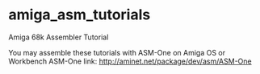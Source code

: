 # amiga_asm_tutorials
Amiga 68k Assembler Tutorial

You may assemble these tutorials with ASM-One on Amiga OS or Workbench
ASM-One link: http://aminet.net/package/dev/asm/ASM-One
